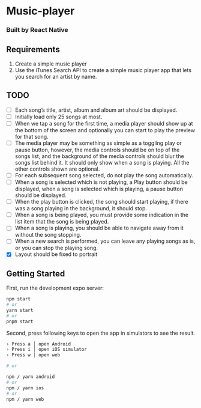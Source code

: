 # Music-player

### Built by React Native

## Requirements
1. Create a simple music player
2. Use the iTunes Search API to create a simple music player app that lets you
search for an artist by name.

## TODO
- [ ] Each song’s title, artist, album and album art should be displayed.
- [ ] Initially load only 25 songs at most.
- [ ] When we tap a song for the first time, a media player should show up at the bottom of the screen and optionally you can start to play the preview for that song.
- [ ] The media player may be something as simple as a toggling play or pause button, however, the media controls should be on top of the songs list, and the background of the media controls should blur the songs list behind it. It should only show when a song is playing. All the other controls shown are optional.
- [ ] For each subsequent song selected, do not play the song automatically.
- [ ] When a song is selected which is not playing, a Play button should be displayed, when a song is selected which is playing, a pause button should be displayed.
- [ ] When the play button is clicked, the song should start playing, if there was a song playing in the background, it should stop.
- [ ] When a song is being played, you must provide some indication in the list item that the song is being played.
- [ ] When a song is playing, you should be able to navigate away from it
without the song stopping.
- [ ] When a new search is performed, you can leave any playing songs as
is, or you can stop the playing song.
- [X] Layout should be fixed to portrait

## Getting Started

First, run the development expo server:

```bash
npm start
# or
yarn start
# or
pnpm start
```

Second, press following keys to open the app in simulators to see the result.

```bash
› Press a │ open Android
› Press i │ open iOS simulator
› Press w │ open web

# or

npm / yarn android
# or
npm / yarn ios
# or
npm / yarn web


```





